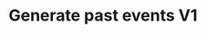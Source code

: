 ---
title: Generate past events V1
excerpt: >-
  The method is used for transferring the available event data from your CRM or
  other data store to our system.<br/>The workflows are not launched for these
  events. You can send up to 500 events per a request.<br/><a
  href="https://yespo.io/support/how-send-past-events">Learn more.</a>
api:
  file: yespo.json
  operationId: sendHistoryEvents
deprecated: true
hidden: false
---
